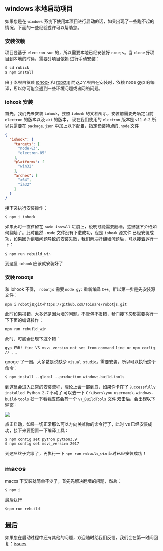 ## windows 本地启动项目
如果您是在 `windows` 系统下使用本项目进行启动的话，如果出现了一些跑不起的情况，下面的一些经验或许可以帮助您。

### 安装依赖
项目是基于 `electron-vue` 的，所以需要本地已经安装好 `nodejs`。当 `clone` 好项目到本地的时候，需要对项目依赖
进行手动安装：
```bash
$ cd rubick
$ npm install
```
由于本项目依赖 [iohook](https://wilix-team.github.io/iohook/) 和 [robotjs](http://robotjs.io/)
而这2个项目在安装时，依赖 node gyp 的编译，所以你可能会遇到一些环境问题或者网络问题。
### iohook 安装
首先，我们先来安装 `iohook`，按照 `iohook` 的文档所示，安装前需要先确定当前 `electron` 的版本以及 `abi` 的版本，
现在我们使用的 `electron` 版本是 `v11.0.2` 所以只需要在 `package,json` 中加上以下配置，指定安装特点的`.node` 文件

```json
{
  "iohook": {
    "targets": [
      "node-83",
      "electron-85"
    ],
    "platforms": [
      "win32"
    ],
    "arches": [
      "x64",
      "ia32"
    ]
  }
}
```
接下来执行安装操作：
```shell
$ npm i iohook
```

如果此时一直停留在 `node install` 进度上，说明可能需要翻墙，这里就不介绍如何翻墙了。此时虽然 `.node` 文件没有下载成功，但是 `iohook` 源文件
已经安装成功，如果因为翻墙问题导致的安装失败，我们解决好翻墙问题后，可以接着运行一下：

```shell
$ npm run rebuild_win
```
到这里 `iohook` 应该就安装好了

### 安装 robotjs
和 iohook 不同， `robotjs` 需要 `node gyp` 重新编译 `C++`。所以第一步是先安装源文件：
```shell
npm i robotjs@git+https://github.com/Toinane/robotjs.git
```
此时如果报错，大多还是因为墙的问题。不管包不报错，我们接下来都需要执行一下下面的编译操作：

```shell
npm run rebuild_win
```
此时，可能会出现下这个错：

```text
gyp ERR! find VS msvs_version not set from command line or npm config
// ...
```
google 了一圈，大多数是说缺少 `visual studio`。需要安装，所以可以执行这个命令：

```shell
$ npm install --global --production windows-build-tools 
```
到这里会进入正常的安装流程，理论上会一部到底，如果你卡在了 `Successfully installed Python 2.7` 不动了
可以去一下 `C:\Users\you username\.windows-build-tools` 找一下看看应该会有一个 `vs_BuildTools` 文件
双击后，会出现以下弹窗：

![](/images/6.png)

点击启动，如果一切正常那么可以方向关掉你的命令行了，此时 vs 已经安装成功，接下来要配置一下编译工具：
```shell
$ npm config set python python3.9
$ npm config set msvs_version 2017
```
到这里终于完事了，再执行一下 `npm run rebuild_win` 此时已经安装成功！

## macos
macos 下安装就简单不少了，首先先解决翻墙的问题，然后：
```shell
$ npm i
```

最后执行

```shell
$npm run rebuild
```

## 最后
如果您在启动过程中还有其他的问题，欢迎随时给我们反馈，我们会在第一时间回复：[issues](https://github.com/rubickCenter/rubick/issues/20) 




